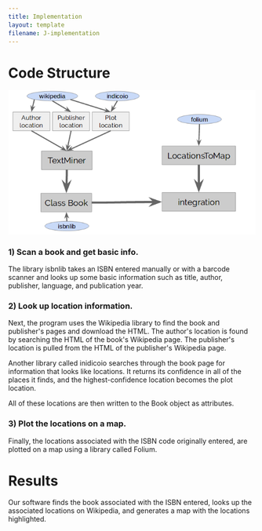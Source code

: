 ```yaml
---
title: Implementation
layout: template
filename: J-implementation
---
```

# Code Structure
![codestructure](/pictures/codestructure.png)

### 1) Scan a book and get basic info.
The library isbnlib takes an ISBN entered manually or with a barcode scanner and looks up some basic information such as title, author, publisher, language, and publication year.

### 2) Look up location information.
Next, the program uses the Wikipedia library to find the book and publisher's pages and download the HTML. The author's location is found by searching the HTML of the book's Wikipedia page. The publisher's location is pulled from the HTML of the publisher's Wikipedia page.

Another library called inidicoio searches through the book page for information that looks like locations. It returns its confidence in all of the places it finds, and the highest-confidence location becomes the plot location.

All of these locations are then written to the Book object as attributes.

### 3) Plot the locations on a map.
Finally, the locations associated with the ISBN code originally entered, are plotted on a map using a library called Folium.

# Results
Our software finds the book associated with the ISBN entered, looks up the associated locations on Wikipedia, and generates a map with the locations highlighted.
